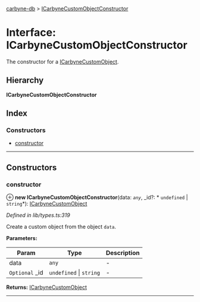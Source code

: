[carbyne-db](../README.md) > [ICarbyneCustomObjectConstructor](../interfaces/icarbynecustomobjectconstructor.md)

# Interface: ICarbyneCustomObjectConstructor

The constructor for a [ICarbyneCustomObject](icarbynecustomobject.md).

## Hierarchy

**ICarbyneCustomObjectConstructor**

## Index

### Constructors

* [constructor](icarbynecustomobjectconstructor.md#constructor)

---

## Constructors

<a id="constructor"></a>

###  constructor

⊕ **new ICarbyneCustomObjectConstructor**(data: *`any`*, _id?: * `undefined` &#124; `string`*): [ICarbyneCustomObject](icarbynecustomobject.md)

*Defined in lib/types.ts:319*

Create a custom object from the object `data`.

**Parameters:**

| Param | Type | Description |
| ------ | ------ | ------ |
| data | `any` |  - |
| `Optional` _id |  `undefined` &#124; `string`|  - |

**Returns:** [ICarbyneCustomObject](icarbynecustomobject.md)

___

